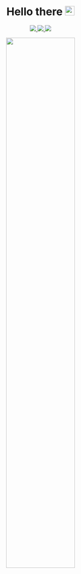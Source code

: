 <h1 align='center'>
  Hello there <img src="https://media.giphy.com/media/hvRJCLFzcasrR4ia7z/giphy.gif" width="25">
</h1>


<p align=center>
  <a href="https://www.epitech.eu">
      <img src="https://img.shields.io/badge/Epitech-1a2b6d?style=for-the-badge&logo=/e/&logoColor=white">
  </a>
  <a href="https://github.com/PoCInnovation">
      <img src="https://img.shields.io/badge/PoC Innovation-36454F?style=for-the-badge&logo=github&logoColor=white">
  </a>
  <img src="https://wakatime.com/badge/user/1c718b11-5f37-4073-9c96-d47b760f6d07.svg">
</p>


<p align='center'>
  <img src="https://github-readme-stats.vercel.app/api?username=Molaryy&show_icons=true&count_private=true&theme=dark" width="60%" />
</p>

